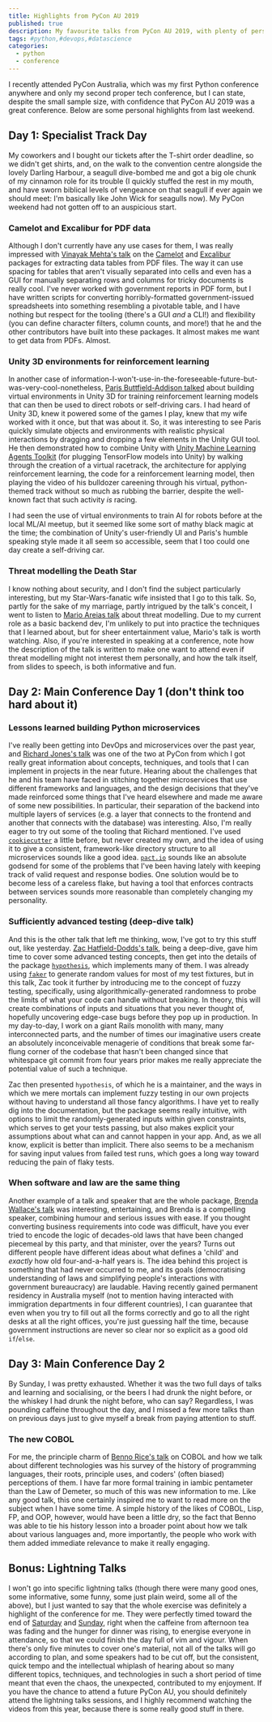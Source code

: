 ```yaml
---
title: Highlights from PyCon AU 2019
published: true
description: My favourite talks from PyCon AU 2019, with plenty of personal commentary.
tags: #python,#devops,#datascience
categories:
  - python
  - conference
---
```


I recently attended PyCon Australia, which was my first Python conference anywhere and only my second proper tech conference, but I can state, despite the small sample size, with confidence that PyCon AU 2019 was a great conference. Below are some personal highlights from last weekend.

## Day 1: Specialist Track Day

My coworkers and I bought our tickets after the T-shirt order deadline, so we didn't get shirts, and, on the walk to the convention centre alongside the lovely Darling Harbour, a seagull dive-bombed me and got a big ole chunk of my cinnamon role for its trouble (I quickly stuffed the rest in my mouth, and have sworn biblical levels of vengeance on that seagull if ever again we should meet: I'm basically like John Wick for seagulls now). My PyCon weekend had not gotten off to an auspicious start.

### Camelot and Excalibur for PDF data

Although I don't currently have any use cases for them, I was really impressed with [Vinayak Mehta's talk](https://2019.pycon-au.org/talks/extracting-tabular-data-from-pdfs-with-camelot-excalibur) on the [Camelot](https://github.com/camelot-dev/camelot) and [Excalibur](https://github.com/camelot-dev/excalibur) packages for extracting data tables from PDF files. The way it can use spacing for tables that aren't visually separated into cells and even has a GUI for manually separating rows and columns for tricky documents is really cool. I've never worked with government reports in PDF form, but I have written scripts for converting horribly-formatted government-issued spreadsheets into something resembling a pivotable table, and I have nothing but respect for the tooling (there's a GUI _and_ a CLI!) and flexibility (you can define character filters, column counts, and more!) that he and the other contributors have built into these packages. It almost makes me want to get data from PDFs. Almost.

### Unity 3D environments for reinforcement learning

In another case of information-I-won't-use-in-the-foreseeable-future-but-was-very-cool-nonetheless, [Paris Buttfield-Addison talked](https://2019.pycon-au.org/talks/building-designing-teaching-and-training-simulation-environments-for-machine-learning) about building virtual environments in Unity 3D for training reinforcement learning models that can then be used to direct robots or self-driving cars. I had heard of Unity 3D, knew it powered some of the games I play, knew that my wife worked with it once, but that was about it. So, it was interesting to see Paris quickly simulate objects and environments with realistic physical interactions by dragging and dropping a few elements in the Unity GUI tool. He then demonstrated how to combine Unity with [Unity Machine Learning Agents Toolkit](https://github.com/Unity-Technologies/ml-agents) (for plugging TensorFlow models into Unity) by walking through the creation of a virtual racetrack, the architecture for applying reinforcement learning, the code for a reinforcement learning model, then playing the video of his bulldozer careening through his virtual, python-themed track without so much as rubbing the barrier, despite the well-known fact that such activity _is_ racing.

I had seen the use of virtual environments to train AI for robots before at the local ML/AI meetup, but it seemed like some sort of mathy black magic at the time; the combination of Unity's user-friendly UI and Paris's humble speaking style made it all seem so accessible, seem that I too could one day create a self-driving car.

### Threat modelling the Death Star

I know nothing about security, and I don't find the subject particularly interesting, but my Star-Wars-fanatic wife insisted that I go to this talk. So, partly for the sake of my marriage, partly intrigued by the talk's conceit, I went to listen to [Mario Areias talk](https://2019.pycon-au.org/talks/threat-modeling-the-death-star) about threat modelling. Due to my current role as a basic backend dev, I'm unlikely to put into practice the techniques that I learned about, but for sheer entertainment value, Mario's talk is worth watching. Also, if you're interested in speaking at a conference, note how the description of the talk is written to make one want to attend even if threat modelling might not interest them personally, and how the talk itself, from slides to speech, is both informative and fun.

## Day 2: Main Conference Day 1 (don't think too hard about it)

### Lessons learned building Python microservices

I've really been getting into DevOps and microservices over the past year, and [Richard Jones's talk](https://2019.pycon-au.org/talks/lessons-learned-building-python-microservices) was one of the two at PyCon from which I got really great information about concepts, techniques, and tools that I can implement in projects in the near future. Hearing about the challenges that he and his team have faced in stitching together microservices that use different frameworks and languages, and the design decisions that they've made reinforced some things that I've heard elsewhere and made me aware of some new possibilities. In particular, their separation of the backend into multiple layers of services (e.g. a layer that connects to the frontend and another that connects with the database) was interesting. Also, I'm really eager to try out some of the tooling that Richard mentioned. I've used [`cookiecutter`](https://github.com/cookiecutter/cookiecutter) a little before, but never created my own, and the idea of using it to give a consistent, framework-like directory structure to all microservices sounds like a good idea. [`pact.io`](https://docs.pact.io/) sounds like an absolute godsend for some of the problems that I've been having lately with keeping track of valid request and response bodies. One solution would be to become less of a careless flake, but having a tool that enforces contracts between services sounds more reasonable than completely changing my personality.

### Sufficiently advanced testing (deep-dive talk)

And this is the other talk that left me thinking, wow, I've got to try this stuff out, like yesterday. [Zac Hatfield-Dodds's talk](https://2019.pycon-au.org/talks/sufficiently-advanced-testing), being a deep-dive, gave him time to cover some advanced testing concepts, then get into the details of the package [`hypothesis`](https://github.com/HypothesisWorks/hypothesis), which implements many of them. I was already using [`faker`](https://github.com/joke2k/faker) to generate random values for most of my test fixtures, but in this talk, Zac took it further by introducing me to the concept of fuzzy testing, specifically, using algorithmically-generated randomness to probe the limits of what your code can handle without breaking. In theory, this will create combinations of inputs and situations that you never thought of, hopefully uncovering edge-case bugs before they pop up in production. In my day-to-day, I work on a giant Rails monolith with many, many interconnected parts, and the number of times our imaginative users create an absolutely inconceivable menagerie of conditions that break some far-flung corner of the codebase that hasn't been changed since that whitespace git commit from four years prior makes me really appreciate the potential value of such a technique.

Zac then presented `hypothesis`, of which he is a maintainer, and the ways in which we mere mortals can implement fuzzy testing in our own projects without having to understand all those fancy algorithms. I have yet to really dig into the documentation, but the package seems really intuitive, with options to limit the randomly-generated inputs within given constraints, which serves to get your tests passing, but also makes explicit your assumptions about what can and cannot happen in your app. And, as we all know, explicit is better than implicit. There also seems to be a mechanism for saving input values from failed test runs, which goes a long way toward reducing the pain of flaky tests.

### When software and law are the same thing

Another example of a talk and speaker that are the whole package, [Brenda Wallace's talk](https://2019.pycon-au.org/talks/when-software-and-law-are-the-same-thing) was interesting, entertaining, and Brenda is a compelling speaker, combining humour and serious issues with ease. If you thought converting business requirements into code was difficult, have you ever tried to encode the logic of decades-old laws that have been changed piecemeal by this party, and that minister, over the years? Turns out different people have different ideas about what defines a 'child' and _exactly_ how old four-and-a-half years is. The idea behind this project is something that had never occurred to me, and its goals (democratising understanding of laws and simplifying people's interactions with government bureaucracy) are laudable. Having recently gained permanent residency in Australia myself (not to mention having interacted with immigration departments in four different countries), I can guarantee that even when you try to fill out all the forms correctly and go to all the right desks at all the right offices, you're just guessing half the time, because government instructions are never so clear nor so explicit as a good old `if`/`else`.

## Day 3: Main Conference Day 2

By Sunday, I was pretty exhausted. Whether it was the two full days of talks and learning and socialising, or the beers I had drunk the night before, or the whiskey I had drunk the night before, who can say? Regardless, I was pounding caffeine throughout the day, and I missed a few more talks than on previous days just to give myself a break from paying attention to stuff.

### The new COBOL

For me, the principle charm of [Benno Rice's talk](https://2019.pycon-au.org/talks/the-new-cobol) on COBOL and how we talk about different technologies was his survey of the history of programming languages, their roots, principle uses, and coders' (often biased) perceptions of them. I have far more formal training in iambic pentameter than the Law of Demeter, so much of this was new information to me. Like any good talk, this one certainly inspired me to want to read more on the subject when I have some time. A simple history of the likes of COBOL, Lisp, FP, and OOP, however, would have been a little dry, so the fact that Benno was able to tie his history lesson into a broader point about how we talk about various languages and, more importantly, the people who work with them added immediate relevance to make it really engaging.

## Bonus: Lightning Talks

I won't go into specific lightning talks (though there were many good ones, some informative, some funny, some just plain weird, some all of the above), but I just wanted to say that the whole exercise was definitely a highlight of the conference for me. They were perfectly timed toward the end of [Saturday](https://2019.pycon-au.org/talks/saturday-lightning-talks) and [Sunday](https://2019.pycon-au.org/talks/sunday-lightning-talks), right when the caffeine from afternoon tea was fading and the hunger for dinner was rising, to energise everyone in attendance, so that we could finish the day full of vim and vigour. When there's only five minutes to cover one's material, not all of the talks will go according to plan, and some speakers had to be cut off, but the consistent, quick tempo and the intellectual whiplash of hearing about so many different topics, techniques, and technologies in such a short period of time meant that even the chaos, the unexpected, contributed to my enjoyment. If you have the chance to attend a future PyCon AU, you should definitely attend the lightning talks sessions, and I highly recommend watching the videos from this year, because there is some really good stuff in there.
